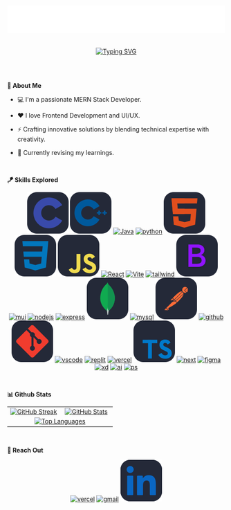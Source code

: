 <div align="center"><img  src="./assets/YOU.png" alt="Hello, YOU"/></div>
<!-- <div align="center"><img  src="./assets/linkedin-banner.png"/></div> -->

<br/>

<!-- <div align="center">I am <s><i>Joe</i></s> <b>Jay</b> 😁👍</div> -->

<div align="center">

[![Typing SVG](https://readme-typing-svg.herokuapp.com?font=Climate+Crisis&pause=2000&color=7fff00&center=true&vCenter=true&random=false&width=500&lines=I+AM+JAYRAJ+GANESH+BORATE;FULL+STACK+WEB+DEVELOPER;UI/UX+ENTHUSIAST)](https://github.com/jayrajgb)

</div>

<!-- <br/> -->

<div align="center">
    <a href="https://jayraj-borate.vercel.app/" target="_blank"><img alt="" src="https://img.shields.io/badge/Portfolio-000?style=for-the-badge" style="vertical-align:center" /></a>
    <!-- <a href="/" target="_blank"><img alt="" src="https://img.shields.io/badge/Twitter-000?logo=X&logoColor=ffffff&style=for-the-badge" style="vertical-align:center" /></a> -->
    <a href="https://linkedin.com/in/jayraj-borate-433035232" target="_blank"><img alt="" src="https://img.shields.io/badge/LinkedIn-000?logo=linkedin&logoColor=0A66C2&style=for-the-badge" style="vertical-align:center" /></a>
    <!-- <a href="/" target="_blank"><img alt="" src="https://img.shields.io/badge/Instagram-000?style=for-the-badge&logo=Instagram&logoColor=E4405F" style="vertical-align:center" /></a> -->
</div>

<br/>

**👀 About Me**

- 💻 I'm a passionate MERN Stack Developer.

- ❤️ I love Frontend Development and UI/UX.

- ⚡ Crafting innovative solutions by blending technical expertise with creativity.

- 🌱 Currently revising my learnings.

<!-- - 🤝 *Collaboration > Competition* -->

<br/>

**🪁 Skills Explored**

<div align="center">

[![c](/assets/C.svg)](https://skillicons.dev)
[![CPP](/assets/cpp.svg)](https://skillicons.dev)
[![Java](https://skillicons.dev/icons?i=java&perline=3)]()
[![python](https://skillicons.dev/icons?i=python&perline=3)](https://skillicons.dev)
[![HTML](/assets/html.svg)](https://skillicons.dev)
[![CSS](/assets/css.svg)](https://skillicons.dev)
[![Javascript](/assets/js.svg)](https://skillicons.dev)
[![React](https://skillicons.dev/icons?i=react&perline=3)](https://skillicons.dev)
[![Vite](https://skillicons.dev/icons?i=vite&perline=3)](https://skillicons.dev)
[![tailwind](https://skillicons.dev/icons?i=tailwind&perline=3)](https://skillicons.dev)
[![bootstrap](/assets/bs.svg)](https://skillicons.dev)
[![mui](https://skillicons.dev/icons?i=mui&perline=3)](https://skillicons.dev)
[![nodejs](https://skillicons.dev/icons?i=nodejs&perline=3)](https://skillicons.dev)
[![express](https://skillicons.dev/icons?i=express&perline=3)](https://skillicons.dev)
[![mongodb](/assets/mongo.svg)](https://skillicons.dev)
[![mysql](https://skillicons.dev/icons?i=mysql&perline=3)](https://skillicons.dev)
[![postman](/assets/pm.svg)](https://skillicons.dev)
[![github](https://skillicons.dev/icons?i=github&perline=3)](https://skillicons.dev)
[![git](/assets/git.svg)](https://skillicons.dev)
[![vscode](https://skillicons.dev/icons?i=vscode&perline=3)](https://skillicons.dev)
[![replit](https://skillicons.dev/icons?i=replit&perline=3)](https://skillicons.dev)
[![vercel](https://skillicons.dev/icons?i=vercel&perline=3)](https://skillicons.dev)
[![ts](/assets/ts.svg)](https://skillicons.dev)
[![next](https://skillicons.dev/icons?i=next&perline=3)](https://skillicons.dev)
[![figma](https://skillicons.dev/icons?i=figma&perline=3)](https://skillicons.dev)
[![xd](https://skillicons.dev/icons?i=xd&perline=3)](https://skillicons.dev)
[![ai](https://skillicons.dev/icons?i=ai&perline=3)](https://skillicons.dev)
[![ps](https://skillicons.dev/icons?i=ps&perline=3)](https://skillicons.dev)

</div>

<br/>

**📊 Github Stats**

<table style="border: 0px solid black !important;">
  <tr style="border: 0px solid black !important;">
    <td align="center" width="50%" style="border: 0px solid black !important;">
      <a href="https://github.com/jayrajgb">
        <img src="https://github-readme-streak-stats-rho-gilt.vercel.app?user=jayrajgb&theme=chartreuse-dark&hide_border=true&card_width=475" alt="GitHub Streak" />
      </a>
    </td>
    <td align="center" width="50%" style="border: 0px solid black !important;">
      <a href="https://github.com/jayrajgb">
        <img src="https://github-readme-stats.vercel.app/api?username=jayrajgb&show_icons=true&include_all_commits=true&theme=chartreuse-dark&hide_border=true&card_width=475" alt="GitHub Stats" />
      </a>
    </td>
  </tr>
  <tr style="border: 0px solid black !important;">
    <td colspan="2" align="center" width="100%" style="border: 0px solid black !important;">
      <a href="https://github.com/jayrajgb">
        <img src="https://github-readme-stats.vercel.app/api/top-langs/?username=jayrajgb&layout=compact&theme=chartreuse-dark&hide_border=true&card_width=400" alt="Top Languages" />
      </a>
    </td>
  </tr>
</table>

<br/>

**💬 Reach Out**

<div align="center">

[![vercel](https://skillicons.dev/icons?i=vercel&perline=3)](https://jayraj-borate.vercel.app/#footer)
[![gmail](https://skillicons.dev/icons?i=gmail&perline=3)](mailto:jayrajgborate11@gmail.com)
[![linkedin](/assets/linkedin.svg)](https://www.linkedin.com/in/jayraj-borate-433035232/)

</div>
